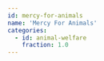 ```yaml
---
id: mercy-for-animals
name: 'Mercy For Animals'
categories:
  - id: animal-welfare
    fraction: 1.0
---
```

